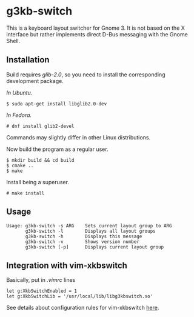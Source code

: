 g3kb-switch
===========

This is a keyboard layout switcher for Gnome 3. It is not based on the X
interface but rather implements direct D-Bus messaging with the Gnome Shell.

Installation
------------

Build requires *glib-2.0*, so you need to install the corresponding development
package.

*In Ubuntu.*

```ShellSession
$ sudo apt-get install libglib2.0-dev
```

*In Fedora.*

```ShellSession
# dnf install glib2-devel
```

Commands may slightly differ in other Linux distributions.

Now build the program as a regular user.

```ShellSession
$ mkdir build && cd build
$ cmake ..
$ make
```

Install being a superuser.

```ShellSession
# make install
```

Usage
-----

```ShellSession
Usage: g3kb-switch -s ARG    Sets current layout group to ARG
       g3kb-switch -l        Displays all layout groups
       g3kb-switch -h        Displays this message
       g3kb-switch -v        Shows version number
       g3kb-switch [-p]      Displays current layout group
```

Integration with vim-xkbswitch
------------------------------

Basically, put in *.vimrc* lines

```vim
let g:XkbSwitchEnabled = 1
let g:XkbSwitchLib = '/usr/local/lib/libg3kbswitch.so'
```

See details about configuration rules for vim-xkbswitch
[here](https://github.com/lyokha/vim-xkbswitch#basic-configuration).


